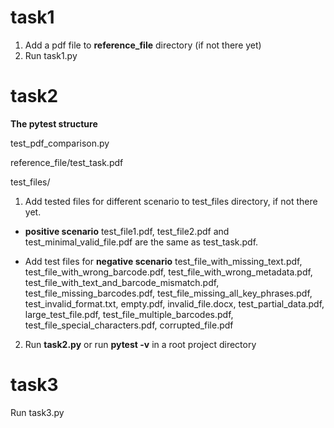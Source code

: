 # task1
1. Add a pdf file to **reference_file** directory (if not there yet) 
2. Run task1.py

# task2
**The pytest structure**

test_pdf_comparison.py

reference_file/test_task.pdf

test_files/

1. Add tested files for different scenario to test_files directory, if not there yet.
- **positive scenario** test_file1.pdf, test_file2.pdf and test_minimal_valid_file.pdf are the same as test_task.pdf.

- Add test files for **negative scenario** test_file_with_missing_text.pdf, test_file_with_wrong_barcode.pdf, test_file_with_wrong_metadata.pdf, test_file_with_text_and_barcode_mismatch.pdf, test_file_missing_barcodes.pdf, test_file_missing_all_key_phrases.pdf, test_invalid_format.txt, empty.pdf, invalid_file.docx, test_partial_data.pdf, large_test_file.pdf, test_file_multiple_barcodes.pdf, test_file_special_characters.pdf, corrupted_file.pdf

2. Run **task2.py** or run **pytest -v** in a root project directory

# task3

Run task3.py
